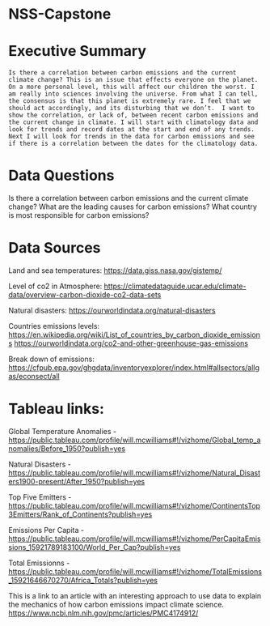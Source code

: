 # NSS-Capstone


# Executive Summary
	Is there a correlation between carbon emissions and the current climate change? This is an issue that effects everyone on the planet. On a more personal level, this will affect our children the worst. I am really into sciences involving the universe. From what I can tell, the consensus is that this planet is extremely rare. I feel that we should act accordingly, and its disturbing that we don’t.  I want to show the correlation, or lack of, between recent carbon emissions and the current change in climate. I will start with climatology data and look for trends and record dates at the start and end of any trends. Next I will look for trends in the data for carbon emissions and see if there is a correlation between the dates for the climatology data. 
	

# Data Questions
Is there a correlation between carbon emissions and the current climate change? 
What are the leading causes for carbon emissions? 
What country is most responsible for carbon emissions? 


# Data Sources
Land and sea temperatures: 	https://data.giss.nasa.gov/gistemp/


Level of co2 in Atmosphere:	https://climatedataguide.ucar.edu/climate-data/overview-carbon-dioxide-co2-data-sets


Natural disasters:		https://ourworldindata.org/natural-disasters


Countries emissions levels: 	https://en.wikipedia.org/wiki/List_of_countries_by_carbon_dioxide_emissions	
				https://ourworldindata.org/co2-and-other-greenhouse-gas-emissions


Break down of emissions:
				https://cfpub.epa.gov/ghgdata/inventoryexplorer/index.html#allsectors/allgas/econsect/all



# Tableau links:
Global Temperature Anomalies - https://public.tableau.com/profile/will.mcwilliams#!/vizhome/Global_temp_anomalies/Before_1950?publish=yes

Natural Disasters - https://public.tableau.com/profile/will.mcwilliams#!/vizhome/Natural_Disasters1900-present/After_1950?publish=yes

Top Five Emitters - https://public.tableau.com/profile/will.mcwilliams#!/vizhome/ContinentsTop3Emitters/Rank_of_Continents?publish=yes

Emissions Per Capita - https://public.tableau.com/profile/will.mcwilliams#!/vizhome/PerCapitaEmissions_15921789183100/World_Per_Cap?publish=yes

Total Emissionns - https://public.tableau.com/profile/will.mcwilliams#!/vizhome/TotalEmissions_15921646670270/Africa_Totals?publish=yes


This is a link to an article with an interesting approach to use data to explain the mechanics of how carbon emissions impact climate science.
https://www.ncbi.nlm.nih.gov/pmc/articles/PMC4174912/ 

